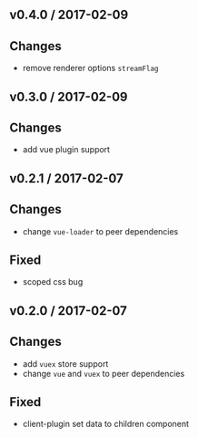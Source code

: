 v0.4.0 / 2017-02-09
---
## Changes
  * remove renderer options `streamFlag`

v0.3.0 / 2017-02-09
---
## Changes
  * add vue plugin support
 
v0.2.1 / 2017-02-07
---
## Changes
  * change `vue-loader` to peer dependencies

## Fixed
  * scoped css bug

v0.2.0 / 2017-02-07
---
## Changes
  * add `vuex` store support
  * change `vue` and `vuex` to peer dependencies

## Fixed
  * client-plugin set data to children component